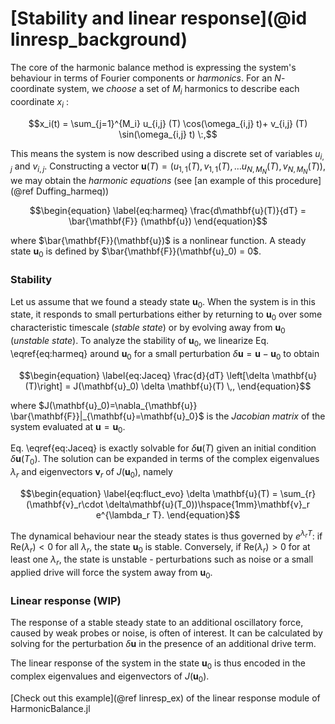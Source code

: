 # [Stability and linear response](@id linresp_background)

The core of the harmonic balance method is expressing the system's behaviour in terms of Fourier components or _harmonics_. For an $N$-coordinate system, we _choose_ a set of $M_i$ harmonics to describe each coordinate $x_i$ : 
```math
x_i(t) = \sum_{j=1}^{M_i} u_{i,j}  (T)  \cos(\omega_{i,j} t)+ v_{i,j} (T) \sin(\omega_{i,j} t) \:,
```
This means the system is now described using a discrete set of variables $u_{i,j}$ and $v_{i,j}$. Constructing a vector $\mathbf{u}(T) = (u_{1,1}(T), v_{1,1}(T), \ldots u_{N,M_N}(T), v_{N, M_N}(T))$, we may obtain the _harmonic equations_ (see [an example of this procedure](@ref Duffing_harmeq))
```math
\begin{equation} \label{eq:harmeq}
\frac{d\mathbf{u}(T)}{dT}  = \bar{\mathbf{F}} (\mathbf{u})
\end{equation}
```
where $\bar{\mathbf{F}}(\mathbf{u})$ is a nonlinear function. A steady state $\mathbf{u}_0$ is defined by $\bar{\mathbf{F}}(\mathbf{u}_0) = 0$.

### Stability

Let us assume that we found a steady state $\mathbf{u}_0$. When the system is in this state, it responds to small perturbations either by returning to $\mathbf{u}_0$ over some characteristic timescale (_stable state_) or by evolving away from $\mathbf{u}_0$ (_unstable state_). To analyze the stability of $\mathbf{u}_0$, we linearize Eq. \eqref{eq:harmeq} around $\mathbf{u}_0$ for a small perturbation $\delta \mathbf{u} = \mathbf{u} - \mathbf{u}_0$ to obtain
```math
\begin{equation} \label{eq:Jaceq}
\frac{d}{dT} \left[\delta \mathbf{u}(T)\right] =  J(\mathbf{u}_0) \delta \mathbf{u}(T) \,,
\end{equation}
```
where $J(\mathbf{u}_0)=\nabla_{\mathbf{u}}  \bar{\mathbf{F}}|_{\mathbf{u}=\mathbf{u}_0}$ is the _Jacobian matrix_ of the system evaluated at $\mathbf{u}=\mathbf{u}_0$.

Eq. \eqref{eq:Jaceq} is exactly solvable for $\delta \mathbf{u}(T)$ given an initial condition $\delta \mathbf{u}(T_0)$. The solution can be expanded in terms of the complex eigenvalues $\lambda_r$ and eigenvectors $\mathbf{v}_r$ of $J(\mathbf{u}_0)$, namely

```math
\begin{equation} \label{eq:fluct_evo}
    \delta \mathbf{u}(T) = \sum_{r}(\mathbf{v}_r\cdot \delta\mathbf{u}(T_0))\hspace{1mm}\mathbf{v}_r e^{\lambda_r T}.
\end{equation}
```

The dynamical behaviour near the steady states is thus governed by $e^{ \lambda_r T}$: if $\mathrm{Re}(\lambda_r)<0$ for all $\lambda_r$, the state $\mathbf{u}_0$ is stable. Conversely, if $\mathrm{Re}(\lambda_r)>0$ for at least one $\lambda_r$, the state is unstable - perturbations such as noise or a small applied drive will force the system away from $\mathbf{u}_0$. 


### Linear response (WIP)

The response of a stable steady state to an additional oscillatory force, caused by weak probes or noise, is often of interest. It can be calculated by solving for the perturbation $\delta \mathbf{u}$ in the presence of an additional drive term.

The linear response of the system in the state $\mathbf{u}_0$ is thus encoded in the complex eigenvalues and eigenvectors of $J(\mathbf{u}_0)$. 

[Check out this example](@ref linresp_ex) of the linear response module of HarmonicBalance.jl